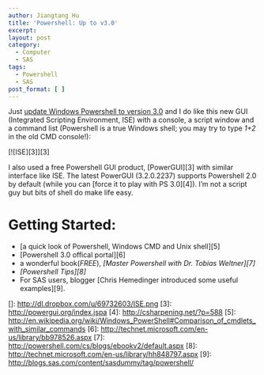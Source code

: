 ```yaml
---
author: Jiangtang Hu
title: 'Powershell: Up to v3.0'
excerpt:
layout: post
category:
  - Computer
  - SAS
tags:
  - Powershell
  - SAS
post_format: [ ]
---
```

Just [update Windows Powershell to version 3.0][1] and I do like this new GUI (Integrated Scripting Environment, ISE) with a console, a script window and a command list (Powershell is a true Windows shell; you may try to type *1+2* in the old CMD console!):

[![ISE][3]][3]

 I also used a free Powershell GUI product, [PowerGUI][3] with similar interface like ISE. The latest PowerGUI (3.2.0.2237) supports Powershell 2.0 by default (while you can [force it to play with PS 3.0][4]). I’m not a script guy but bits of shell do make life easy.

# Getting Started:

*   [a quick look of Powershell, Windows CMD and Unix shell][5]
*   [Powershell 3.0 offical portal][6]
*   a wonderful book(*FREE*), *[Master Powershell with Dr. Tobias Weltner][7]*
*   *[Powershell Tips][8]*
*   For SAS users, blogger [Chris Hemedinger introduced some useful examples][9].

 [1]: http://www.microsoft.com/en-us/download/details.aspx?id=34595
 []: http://dl.dropbox.com/u/69732603/ISE.png
 [3]: http://powergui.org/index.jspa
 [4]: http://csharpening.net/?p=588
 [5]: http://en.wikipedia.org/wiki/Windows_PowerShell#Comparison_of_cmdlets_with_similar_commands
 [6]: http://technet.microsoft.com/en-us/library/bb978526.aspx
 [7]: http://powershell.com/cs/blogs/ebookv2/default.aspx
 [8]: http://technet.microsoft.com/en-us/library/hh848797.aspx
 [9]: http://blogs.sas.com/content/sasdummy/tag/powershell/